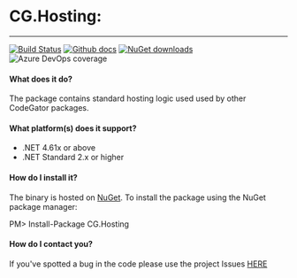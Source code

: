 # CG.Hosting: 

---
[![Build Status](https://dev.azure.com/codegator/CG.Hosting/_apis/build/status/CodeGator.CG.Hosting?branchName=master)](https://dev.azure.com/codegator/CG.Hosting/_build/latest?definitionId=20&branchName=master)
[![Github docs](https://img.shields.io/static/v1?label=Documentation&message=online&color=blue)](https://codegator.github.io/CG.Hosting/index.html)
[![NuGet downloads](https://img.shields.io/nuget/dt/CG.Hosting.svg?style=flat)](https://nuget.org/packages/CG.Hosting)
![Azure DevOps coverage](https://img.shields.io/azure-devops/coverage/codegator/CG.Hosting/20)


#### What does it do?
The package contains standard hosting logic used used by other CodeGator packages.

#### What platform(s) does it support?
* .NET 4.61x or above
* .NET Standard 2.x or higher

#### How do I install it?
The binary is hosted on [NuGet](https://www.nuget.org/packages/CG.Hosting). To install the package using the NuGet package manager:

PM> Install-Package CG.Hosting

#### How do I contact you?
If you've spotted a bug in the code please use the project Issues [HERE](https://github.com/CodeGator/CG.Hosting/issues)


